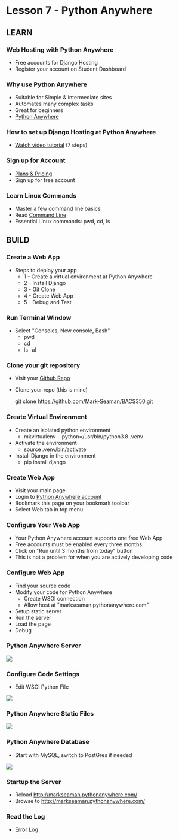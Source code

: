 # Lesson 7 - Python Anywhere 

## LEARN

### Web Hosting with Python Anywhere
* Free accounts for Django Hosting
* Register your account on Student Dashboard


### Why use Python Anywhere 
* Suitable for Simple & Intermediate sites
* Automates many complex tasks
* Great for beginners
* [Python Anywhere](https://www.pythonanywhere.com)


### How to set up Django Hosting at Python Anywhere 
* [Watch video tutorial](https://www.youtube.com/watch?v=Y4c4ickks2A)  (7 steps)


### Sign up for Account
* [Plans & Pricing](https://www.pythonanywhere.com/pricing/)
* Sign up for free account


### Learn Linux Commands
* Master a few command line basics
* Read [Command Line](CommandLine)
* Essential Linux commands: pwd, cd, ls



## BUILD

### Create a Web App
* Steps to deploy your app
    * 1 - Create a virtual environment at Python Anywhere
    * 2 - Install Django
    * 3 - Git Clone
    * 4 - Create Web App
    * 5 - Debug and Test
   
    
### Run Terminal Window
*  Select "Consoles, New console, Bash"
    * pwd
    * cd
    * ls -al


### Clone your git repository
* Visit your [Github Repo](https://github.com/Mark-Seaman/BACS350.git)
* Clone your repo  (this is mine)
    
    git clone https://github.com/Mark-Seaman/BACS350.git


### Create Virtual Environment
* Create an isolated python environment
    * mkvirtualenv --python=/usr/bin/python3.8 .venv
* Activate the environment
    * source .venv/bin/activate
* Install Django in the environment
    * pip install django


### Create Web App
* Visit your main page
* Login to [Python Anywhere account](https://www.pythonanywhere.com)
* Bookmark this page on your bookmark toolbar
* Select Web tab in top menu


### Configure Your Web App
* Your Python Anywhere account supports one free Web App
* Free accounts must be enabled every three months
* Click on "Run until 3 months from today" button
* This is not a problem for when you are actively developing code


### Configure Web App
* Find your source code
* Modify your code for Python Anywhere
    * Create WSGI connection
    * Allow host at "markseaman.pythonanywhere.com"
* Setup static server
* Run the server
* Load the page
* Debug 


### Python Anywhere Server

![](img/pa-server.png)


### Configure Code Settings
* Edit WSGI Python File

![](img/pa-code.png)


### Python Anywhere Static Files

![](img/pa-static.png)


### Python Anywhere Database
* Start with MySQL, switch to PostGres if needed

![](img/pa-db.png)


### Startup the Server
* Reload http://markseaman.pythonanywhere.com/
* Browse to http://markseaman.pythonanywhere.com/


### Read the Log
* [Error Log](https://www.pythonanywhere.com/user/markseaman/files/var/log/markseaman.pythonanywhere.com.error.log)

